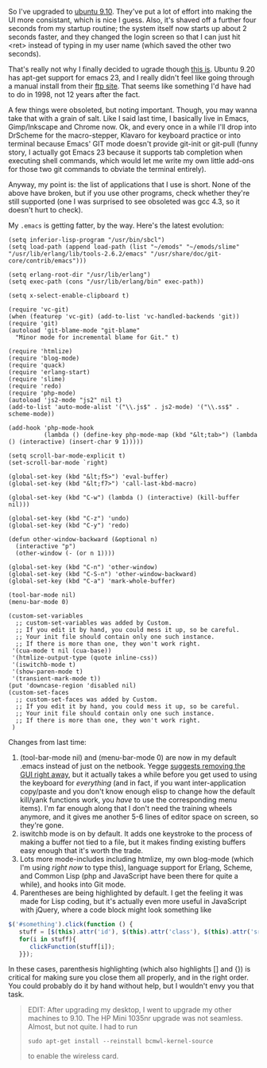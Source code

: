 So I've upgraded to [ubuntu 9.10](http://www.ubuntu.com/). They've put a lot of effort into making the UI more consistant, which is nice I guess. Also, it's shaved off a further four seconds from my startup routine; the system itself now starts up about 2 seconds faster, and they changed the login screen so that I can just hit &lt;ret> instead of typing in my user name (which saved the other two seconds).

That's really not why I finally decided to ugrade though [this is](http://web.psung.name/emacs/setup.html). Ubuntu 9.20 has apt-get support for emacs 23, and I really didn't feel like going through a manual install from their [ftp site](http://ftp.gnu.org/pub/gnu/emacs/). That seems like something I'd have had to do in 1998, not 12 years after the fact.

A few things were obsoleted, but noting important. Though, you may wanna take that with a grain of salt. Like I said last time, I basically live in Emacs, Gimp/Inkscape and Chrome now. Ok, and every once in a while I'll drop into DrScheme for the macro-stepper, Klavaro for keyboard practice or into terminal because Emacs' GIT mode doesn't provide git-init or git-pull (funny story, I actually got Emacs 23 because it supports tab completion when executing shell commands, which would let me write my own little add-ons for those two git commands to obviate the terminal entirely).

Anyway, my point is: the list of applications that I use is short. None of the above have broken, but if you use other programs, check whether they're still supported (one I was surprised to see obsoleted was gcc 4.3, so it doesn't hurt to check).

My `.emacs` is getting fatter, by the way. Here's the latest evolution:

```emacs-lisp
(setq inferior-lisp-program "/usr/bin/sbcl")
(setq load-path (append load-path (list "~/emods" "~/emods/slime" "/usr/lib/erlang/lib/tools-2.6.2/emacs" "/usr/share/doc/git-core/contrib/emacs")))

(setq erlang-root-dir "/usr/lib/erlang")
(setq exec-path (cons "/usr/lib/erlang/bin" exec-path))

(setq x-select-enable-clipboard t)

(require 'vc-git)
(when (featurep 'vc-git) (add-to-list 'vc-handled-backends 'git))
(require 'git)
(autoload 'git-blame-mode "git-blame"
  "Minor mode for incremental blame for Git." t)

(require 'htmlize)
(require 'blog-mode)
(require 'quack)
(require 'erlang-start)
(require 'slime)
(require 'redo)
(require 'php-mode)
(autoload 'js2-mode "js2" nil t)
(add-to-list 'auto-mode-alist '("\\.js$" . js2-mode) '("\\.ss$" . scheme-mode))

(add-hook 'php-mode-hook
          (lambda () (define-key php-mode-map (kbd "&lt;tab>") (lambda () (interactive) (insert-char 9 1)))))

(setq scroll-bar-mode-explicit t)
(set-scroll-bar-mode `right)

(global-set-key (kbd "&lt;f5>") 'eval-buffer)
(global-set-key (kbd "&lt;f7>") 'call-last-kbd-macro)

(global-set-key (kbd "C-w") (lambda () (interactive) (kill-buffer nil)))

(global-set-key (kbd "C-z") 'undo)
(global-set-key (kbd "C-y") 'redo)

(defun other-window-backward (&optional n)
  (interactive "p")
  (other-window (- (or n 1))))

(global-set-key (kbd "C-n") 'other-window)
(global-set-key (kbd "C-S-n") 'other-window-backward)
(global-set-key (kbd "C-a") 'mark-whole-buffer)

(tool-bar-mode nil)
(menu-bar-mode 0)

(custom-set-variables
  ;; custom-set-variables was added by Custom.
  ;; If you edit it by hand, you could mess it up, so be careful.
  ;; Your init file should contain only one such instance.
  ;; If there is more than one, they won't work right.
 '(cua-mode t nil (cua-base))
 '(htmlize-output-type (quote inline-css))
 '(iswitchb-mode t)
 '(show-paren-mode t)
 '(transient-mark-mode t))
(put 'downcase-region 'disabled nil)
(custom-set-faces
  ;; custom-set-faces was added by Custom.
  ;; If you edit it by hand, you could mess it up, so be careful.
  ;; Your init file should contain only one such instance.
  ;; If there is more than one, they won't work right.
 )
```

Changes from last time:


1. (tool-bar-mode nil) and (menu-bar-mode 0) are now in my default .emacs instead of just on the netbook. Yegge [suggests removing the GUI right away](http://steve.yegge.googlepages.com/effective-emacs), but it actually takes a while before you get used to using the keyboard for *everything* (and in fact, if you want inter-application copy/paste and you don't know enough elisp to change how the default kill/yank functions work, you *have* to use the corresponding menu items). I'm far enough along that I don't need the training wheels anymore, and it gives me another 5-6 lines of editor space on screen, so they're gone.
1. iswitchb mode is on by default. It adds one keystroke to the process of making a buffer not tied to a file, but it makes finding existing buffers easy enough that it's worth the trade.
1. Lots more mode-includes including htmlize, my own blog-mode (which I'm using *right now* to type this), language support for Erlang, Scheme, and Common Lisp (php and JavaScript have been there for quite a while), and hooks into Git mode.
1. Parentheses are being highlighted by default. I get the feeling it was made for Lisp coding, but it's actually even more useful in JavaScript with jQuery, where a code block might look something like


```javascript
$('#something').click(function () {
   stuff = [$(this).attr('id'), $(this).attr('class'), $(this).attr('src')];
   for(i in stuff){
      clickFunction(stuff[i]);
   }});
```


In these cases, parenthesis highlighting (which also highlights [] and {}) is critical for making sure you close them all properly, and in the right order. You could probably do it by hand without help, but I wouldn't envy you that task.

> EDIT: After upgrading my desktop, I went to upgrade my other machines to 9.10. The HP Mini 1035nr upgrade was not seamless. Almost, but not quite. I had to run   
>  
> ```shell
> sudo apt-get install --reinstall bcmwl-kernel-source
> ```
>  
>to enable the wireless card.  

